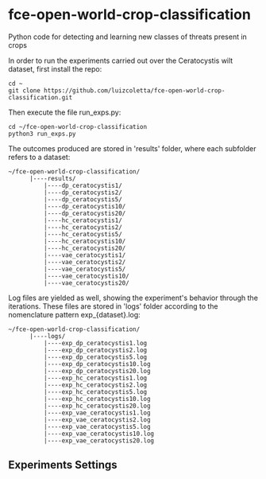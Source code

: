 # fce-open-world-crop-classification

Python code for detecting and learning new classes of threats present in crops

In order to run the experiments carried out over the Ceratocystis wilt dataset,
first install the repo:


```
cd ~
git clone https://github.com/luizcoletta/fce-open-world-crop-classification.git
```

Then execute the file run_exps.py:

```
cd ~/fce-open-world-crop-classification
python3 run_exps.py
```

The outcomes produced are stored in 'results' folder, where each subfolder 
refers to a dataset:

```
~/fce-open-world-crop-classification/
      |----results/
          |----dp_ceratocystis1/
          |----dp_ceratocystis2/
          |----dp_ceratocystis5/
          |----dp_ceratocystis10/
          |----dp_ceratocystis20/
          |----hc_ceratocystis1/
          |----hc_ceratocystis2/
          |----hc_ceratocystis5/
          |----hc_ceratocystis10/
          |----hc_ceratocystis20/
          |----vae_ceratocystis1/
          |----vae_ceratocystis2/
          |----vae_ceratocystis5/
          |----vae_ceratocystis10/
          |----vae_ceratocystis20/
```

Log files are yielded as well, showing the experiment's behavior through the iterations.
These files are stored in 'logs' folder according to the nomenclature pattern exp_{dataset}.log:

```
~/fce-open-world-crop-classification/
      |----logs/
          |----exp_dp_ceratocystis1.log
          |----exp_dp_ceratocystis2.log
          |----exp_dp_ceratocystis5.log
          |----exp_dp_ceratocystis10.log
          |----exp_dp_ceratocystis20.log
          |----exp_hc_ceratocystis1.log
          |----exp_hc_ceratocystis2.log
          |----exp_hc_ceratocystis5.log
          |----exp_hc_ceratocystis10.log
          |----exp_hc_ceratocystis20.log
          |----exp_vae_ceratocystis1.log
          |----exp_vae_ceratocystis2.log
          |----exp_vae_ceratocystis5.log
          |----exp_vae_ceratocystis10.log
          |----exp_vae_ceratocystis20.log

```

## Experiments Settings






